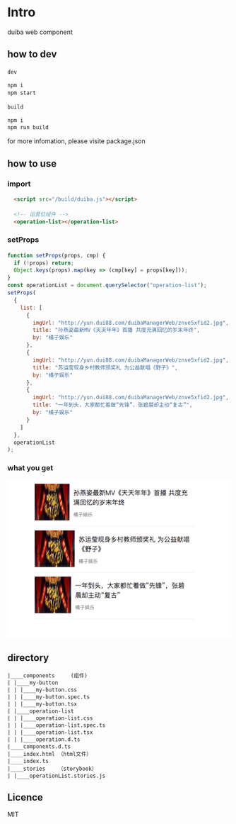 # Intro

duiba web component

## how to dev

`dev`

```bash
npm i
npm start
```

`build`

```bash
npm i
npm run build
```

for more infomation, please visite package.json

## how to use

### import

```html
  <script src="/build/duiba.js"></script>

  <!-- 运营位组件 -->
  <operation-list></operation-list>
```

### setProps

```js
function setProps(props, cmp) {
  if (!props) return;
  Object.keys(props).map(key => (cmp[key] = props[key]));
}
const operationList = document.querySelector("operation-list");
setProps(
  {
    list: [
      {
        imgUrl: "http://yun.dui88.com/duibaManagerWeb/znve5xfid2.jpg",
        title: "孙燕姿最新MV《天天年年》首播 共度充满回忆的岁末年终",
        by: "橘子娱乐"
      },
      {
        imgUrl: "http://yun.dui88.com/duibaManagerWeb/znve5xfid2.jpg",
        title: "苏运莹现身乡村教师颁奖礼 为公益献唱《野子》",
        by: "橘子娱乐"
      },
      {
        imgUrl: "http://yun.dui88.com/duibaManagerWeb/znve5xfid2.jpg",
        title: "一年到头，大家都忙着做“先锋”，张碧晨却主动“复古”",
        by: "橘子娱乐"
      }
    ]
  },
  operationList
);
```

### what you get

![duiba-component](https://github.com/azl397985856/duiba-components/blob/master/screenshots/duiba-component.png)

## directory

```
|____components     (组件)
| |____my-button
| | |____my-button.css
| | |____my-button.spec.ts
| | |____my-button.tsx
| |____operation-list
| | |____operation-list.css
| | |____operation-list.spec.ts
| | |____operation-list.tsx
| | |____operation.d.ts
|____components.d.ts
|____index.html （html文件）
|____index.ts
|____stories    （storybook）
| |____operationList.stories.js
```

## Licence

MIT
